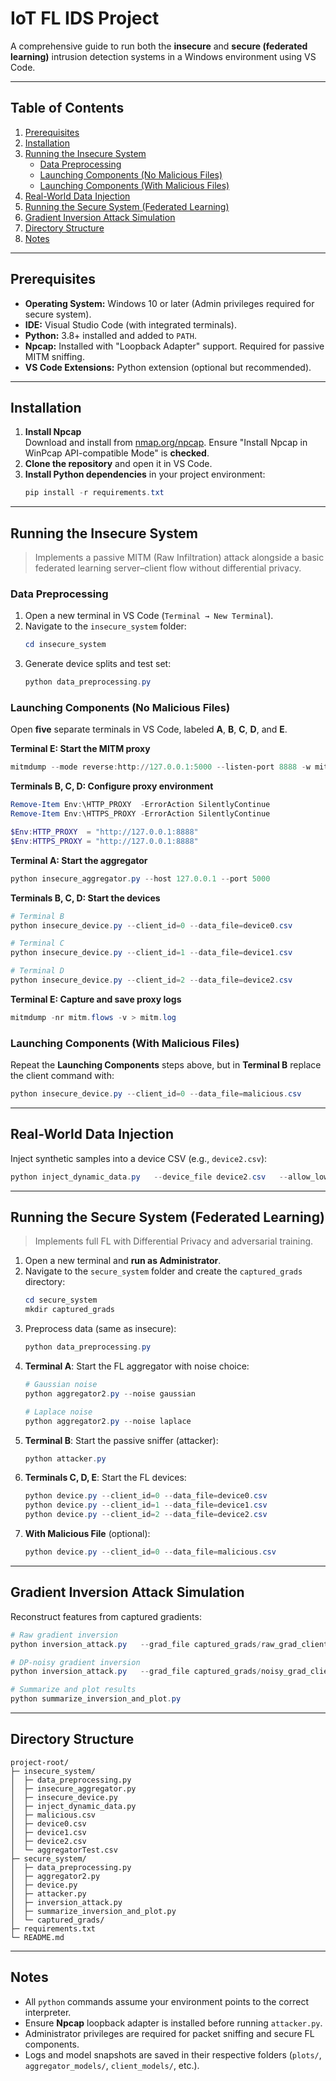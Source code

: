 # IoT FL IDS Project

A comprehensive guide to run both the **insecure** and **secure (federated learning)** intrusion detection systems in a Windows environment using VS Code.  

---

## Table of Contents

1. [Prerequisites](#prerequisites)
2. [Installation](#installation)
3. [Running the Insecure System](#running-the-insecure-system)
   - [Data Preprocessing](#data-preprocessing)
   - [Launching Components (No Malicious Files)](#launching-components-no-malicious-files)
   - [Launching Components (With Malicious Files)](#launching-components-with-malicious-files)
4. [Real-World Data Injection](#real-world-data-injection)
5. [Running the Secure System (Federated Learning)](#running-the-secure-system-federated-learning)
6. [Gradient Inversion Attack Simulation](#gradient-inversion-attack-simulation)
7. [Directory Structure](#directory-structure)
8. [Notes](#notes)

---

## Prerequisites

- **Operating System:** Windows 10 or later (Admin privileges required for secure system).  
- **IDE:** Visual Studio Code (with integrated terminals).  
- **Python:** 3.8+ installed and added to `PATH`.  
- **Npcap:** Installed with "Loopback Adapter" support. Required for passive MITM sniffing.  
- **VS Code Extensions:** Python extension (optional but recommended).  

---

## Installation

1. **Install Npcap**  
   Download and install from [nmap.org/npcap](https://nmap.org/npcap/). Ensure "Install Npcap in WinPcap API-compatible Mode" is **checked**.  
2. **Clone the repository** and open it in VS Code.  
3. **Install Python dependencies** in your project environment:  
   ```powershell
   pip install -r requirements.txt
   ```

---

## Running the Insecure System

> Implements a passive MITM (Raw Infiltration) attack alongside a basic federated learning server–client flow without differential privacy.  

### Data Preprocessing

1. Open a new terminal in VS Code (`Terminal → New Terminal`).  
2. Navigate to the `insecure_system` folder:  
   ```powershell
   cd insecure_system
   ```
3. Generate device splits and test set:  
   ```powershell
   python data_preprocessing.py
   ```

### Launching Components (No Malicious Files)

Open **five** separate terminals in VS Code, labeled **A**, **B**, **C**, **D**, and **E**.

**Terminal E: Start the MITM proxy**  
```powershell
mitmdump --mode reverse:http://127.0.0.1:5000 --listen-port 8888 -w mitm.flows
```

**Terminals B, C, D: Configure proxy environment**  
```powershell
Remove-Item Env:\HTTP_PROXY  -ErrorAction SilentlyContinue
Remove-Item Env:\HTTPS_PROXY -ErrorAction SilentlyContinue

$Env:HTTP_PROXY  = "http://127.0.0.1:8888"
$Env:HTTPS_PROXY = "http://127.0.0.1:8888"
```

**Terminal A: Start the aggregator**  
```powershell
python insecure_aggregator.py --host 127.0.0.1 --port 5000
```

**Terminals B, C, D: Start the devices**  
```powershell
# Terminal B
python insecure_device.py --client_id=0 --data_file=device0.csv

# Terminal C
python insecure_device.py --client_id=1 --data_file=device1.csv

# Terminal D
python insecure_device.py --client_id=2 --data_file=device2.csv
```

**Terminal E: Capture and save proxy logs**  
```powershell
mitmdump -nr mitm.flows -v > mitm.log
```

### Launching Components (With Malicious Files)

Repeat the **Launching Components** steps above, but in **Terminal B** replace the client command with:  
```powershell
python insecure_device.py --client_id=0 --data_file=malicious.csv
```

---

## Real-World Data Injection

Inject synthetic samples into a device CSV (e.g., `device2.csv`):  
```powershell
python inject_dynamic_data.py   --device_file device2.csv   --allow_low_conf
```

---

## Running the Secure System (Federated Learning)

> Implements full FL with Differential Privacy and adversarial training.  

1. Open a new terminal and **run as Administrator**.  
2. Navigate to the `secure_system` folder and create the `captured_grads` directory:  
   ```powershell
   cd secure_system
   mkdir captured_grads
   ```
3. Preprocess data (same as insecure):  
   ```powershell
   python data_preprocessing.py
   ```
4. **Terminal A**: Start the FL aggregator with noise choice:  
   ```powershell
   # Gaussian noise
   python aggregator2.py --noise gaussian

   # Laplace noise
   python aggregator2.py --noise laplace
   ```
5. **Terminal B**: Start the passive sniffer (attacker):  
   ```powershell
   python attacker.py
   ```
6. **Terminals C, D, E**: Start the FL devices:  
   ```powershell
   python device.py --client_id=0 --data_file=device0.csv
   python device.py --client_id=1 --data_file=device1.csv
   python device.py --client_id=2 --data_file=device2.csv
   ```
7. **With Malicious File** (optional):  
   ```powershell
   python device.py --client_id=0 --data_file=malicious.csv
   ```

---

## Gradient Inversion Attack Simulation

Reconstruct features from captured gradients:  

```powershell
# Raw gradient inversion
python inversion_attack.py   --grad_file captured_grads/raw_grad_client0_round1.npy   --data_file device0.csv

# DP-noisy gradient inversion
python inversion_attack.py   --grad_file captured_grads/noisy_grad_client0_round1.npy   --dp   --data_file device0.csv

# Summarize and plot results
python summarize_inversion_and_plot.py
```

---

## Directory Structure

```
project-root/
├─ insecure_system/
│  ├─ data_preprocessing.py
│  ├─ insecure_aggregator.py
│  ├─ insecure_device.py
│  ├─ inject_dynamic_data.py
│  ├─ malicious.csv
│  ├─ device0.csv
│  ├─ device1.csv
│  ├─ device2.csv
│  └─ aggregatorTest.csv
├─ secure_system/
│  ├─ data_preprocessing.py
│  ├─ aggregator2.py
│  ├─ device.py
│  ├─ attacker.py
│  ├─ inversion_attack.py
│  ├─ summarize_inversion_and_plot.py
│  └─ captured_grads/
├─ requirements.txt
└─ README.md
```

---

## Notes

- All `python` commands assume your environment points to the correct interpreter.  
- Ensure **Npcap** loopback adapter is installed before running `attacker.py`.  
- Administrator privileges are required for packet sniffing and secure FL components.  
- Logs and model snapshots are saved in their respective folders (`plots/`, `aggregator_models/`, `client_models/`, etc.).
